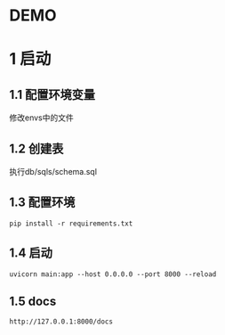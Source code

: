 # DEMO

# 1 启动
## 1.1 配置环境变量
修改envs中的文件

## 1.2 创建表
执行db/sqls/schema.sql

## 1.3 配置环境
```
pip install -r requirements.txt
```

## 1.4 启动
```
uvicorn main:app --host 0.0.0.0 --port 8000 --reload
```

## 1.5 docs
```
http://127.0.0.1:8000/docs
```